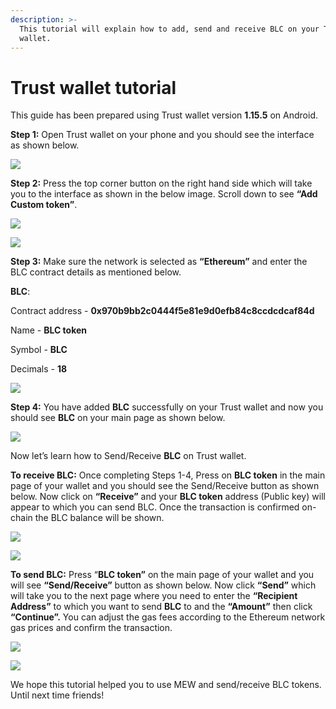 ```yaml
---
description: >-
  This tutorial will explain how to add, send and receive BLC on your Trust
  wallet.
---
```


# Trust wallet tutorial

This guide has been prepared using Trust wallet version **1.15.5** on Android. 

**Step 1:** Open Trust wallet on your phone and you should see the interface as shown below. 

![](../.gitbook/assets/0.jpeg)

**Step 2:** Press the top corner button on the right hand side which will take you to the interface as shown in the below image. Scroll down to see **“Add Custom token”**.

![](../.gitbook/assets/2-1.jpg)

![](../.gitbook/assets/2-2.jpg)

**Step 3:** Make sure the network is selected as **“Ethereum”** and enter the BLC contract details as mentioned below.

**BLC**:

Contract address - **0x970b9bb2c0444f5e81e9d0efb84c8ccdcdcaf84d**

Name - **BLC token**

Symbol - **BLC**

Decimals - **18**

![](../.gitbook/assets/3%20%281%29.jpeg)

**Step 4:** You have added **BLC** successfully on your Trust wallet and now you should see **BLC** on your main page as shown below.

![](../.gitbook/assets/4-1.jpg)

Now let’s learn how to Send/Receive **BLC** on Trust wallet.

**To receive BLC:** Once completing Steps 1-4, Press on **BLC token** in the main page of your wallet and you should see the Send/Receive button as shown below. Now click on **“Receive”** and your **BLC token** address \(Public key\) will appear to which you can send BLC. Once the transaction is confirmed on-chain the BLC balance will be shown.

![](../.gitbook/assets/5-1.jpg)

![](../.gitbook/assets/5-2.jpg)

**To send BLC:** Press “**BLC token”** on the main page of your wallet and you will see **“Send/Receive”** button as shown below. Now click **“Send”** which will take you to the next page where you need to enter the **“Recipient Address”** to which you want to send **BLC** to and the **“Amount”** then click **“Continue”.** You can adjust the gas fees according to the Ethereum network gas prices and confirm the transaction.

![](../.gitbook/assets/6-1.jpg)

![](../.gitbook/assets/6-2.jpg)

We hope this tutorial helped you to use MEW and send/receive BLC tokens. Until next time friends!


